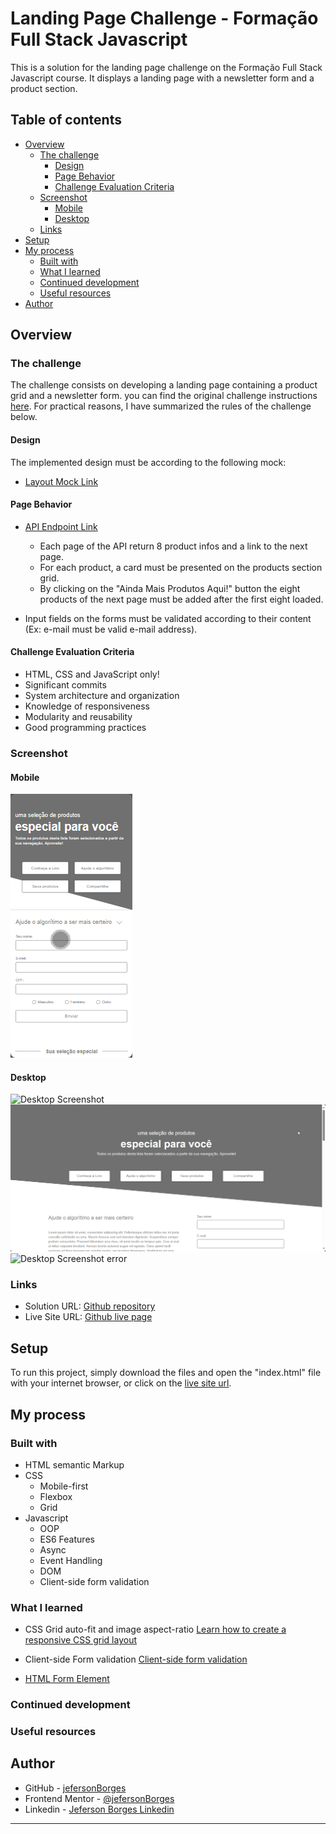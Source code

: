 # Landing Page Challenge - Formação Full Stack Javascript

This is a solution for the landing page challenge on the Formação Full Stack Javascript course. It displays a landing page with a newsletter form and a product section.

## Table of contents

- [Overview](#overview)
  - [The challenge](#the-challenge)
    - [Design](#design)
    - [Page Behavior](#page-behavior)
    - [Challenge Evaluation Criteria](#challenge-evaluation-criteria)
  - [Screenshot](#screenshot)
    - [Mobile](#mobile)
    - [Desktop](#mobile)
  - [Links](#links)
- [Setup](#setup)
- [My process](#my-process)
  - [Built with](#built-with)
  - [What I learned](#what-i-learned)
  - [Continued development](#continued-development)
  - [Useful resources](#useful-resources)
- [Author](#author)

## Overview

### The challenge

The challenge consists on developing a landing page containing a product grid and a newsletter form. you can find the original challenge instructions [here](https://github.com/thiagocontaparatestes/testes-vaga-emprego/blob/main/teste-html-css-js.md). For practical reasons, I have summarized the rules of the challenge below.

#### Design

The implemented design must be according to the following mock:

- [Layout Mock Link](https://xd.adobe.com/spec/4025e242-a495-4594-71d2-5fd89d774b57-3614)

#### Page Behavior

- [API Endpoint Link](https://frontend-intern-challenge-api.iurykrieger.now.sh/products?page=1)

  - Each page of the API return 8 product infos and a link to the next page.
  - For each product, a card must be presented on the products section grid.
  - By clicking on the "Ainda Mais Produtos Aqui!" button the eight products of the next page must be added after the first eight loaded.
- Input fields on the forms must be validated according to their content (Ex: e-mail must be valid e-mail address).

#### Challenge Evaluation Criteria

- HTML, CSS and JavaScript only!
- Significant commits
- System architecture and organization
- Knowledge of responsiveness
- Modularity and reusability
- Good programming practices

### Screenshot

#### Mobile

![Mobile Screenshot](./screenshot/mobile-screenshot.gif)

#### Desktop

![Desktop Screenshot](./screenshot/desktop-screenshot.gif)
![Desktop Screenshot active page sections](./screenshot/desktop-screenshot-sections.gif)
![Desktop Screenshot error](./screenshot/)

### Links

- Solution URL: [Github repository](https://github.com/jefersonBorges/ffjs-landing-page-challenge)
- Live Site URL: [Github live page](https://jefersonborges.github.io/ffjs-landing-page-challenge/)

## Setup

To run this project, simply download the files and open the "index.html" file with your internet browser, or click on the [live site url](https://jefersonborges.github.io/ffjs-landing-page-challenge/).

## My process

### Built with

- HTML semantic Markup
- CSS
  - Mobile-first
  - Flexbox
  - Grid
- Javascript
  - OOP
  - ES6 Features
  - Async
  - Event Handling
  - DOM
  - Client-side form validation

### What I learned

- CSS Grid auto-fit and image aspect-ratio [Learn how to create a responsive CSS grid layout](https://www.youtube.com/watch?v=sKFW3wek21Q)

- Client-side Form validation [Client-side form validation](https://developer.mozilla.org/en-US/docs/Learn/Forms/Form_validation)

- [HTML Form Element](https://developer.mozilla.org/en-US/docs/Web/API/HTMLFormElement)

### Continued development

### Useful resources

## Author

- GitHub - [jefersonBorges](https://github.com/jefersonBorges/jefersonBorges)
- Frontend Mentor - [@jefersonBorges](https://www.frontendmentor.io/profile/jefersonBorges)
- Linkedin - [Jeferson Borges Linkedin](https://www.linkedin.com/in/jeferson-borges-543b34229)

---
